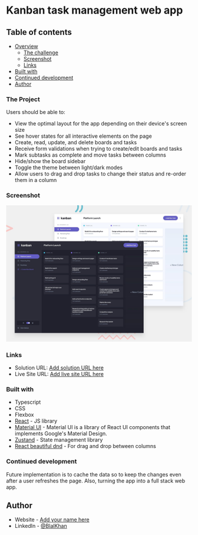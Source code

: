 # Kanban task management web app

## Table of contents

- [Overview](#overview)
  - [The challenge](#the-challenge)
  - [Screenshot](#screenshot)
  - [Links](#links)
- [Built with](#built-with)
- [Continued development](#continued-development)
- [Author](#author)

### The Project

Users should be able to:

- View the optimal layout for the app depending on their device's screen size
- See hover states for all interactive elements on the page
- Create, read, update, and delete boards and tasks
- Receive form validations when trying to create/edit boards and tasks
- Mark subtasks as complete and move tasks between columns
- Hide/show the board sidebar
- Toggle the theme between light/dark modes
- Allow users to drag and drop tasks to change their status and re-order them in a column

### Screenshot

![](./preview.jpg)

### Links

- Solution URL: [Add solution URL here](https://github.com/bilanoo/kanban-board)
- Live Site URL: [Add live site URL here](https://kanban-board-by-bilal-khan.netlify.app/)

### Built with

- Typescript
- CSS
- Flexbox
- [React](https://reactjs.org/) - JS library
- [Material UI](https://mui.com/material-ui/getting-started/) - Material UI is a library of React UI components that implements Google's Material Design.
- [Zustand](https://docs.pmnd.rs/zustand/getting-started/introduction) - State management library
- [React beautiful dnd](https://github.com/atlassian/react-beautiful-dnd) - For drag and drop between columns

### Continued development

Future implementation is to cache the data so to keep the changes even after a user refreshes the page. Also, turning the app into a full stack web app.

## Author

- Website - [Add your name here](https://www.your-site.com)
- LinkedIn - [@BlalKhan](https://www.frontendmentor.io/profile/yourusername)
